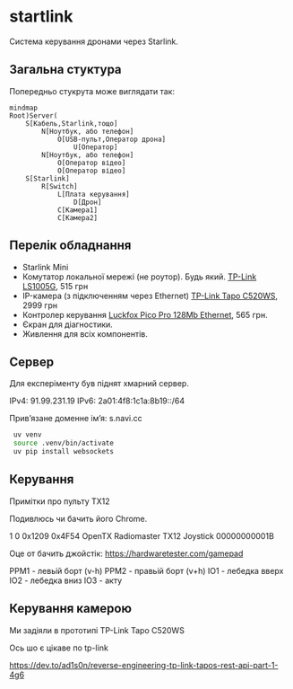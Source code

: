 # startlink

Система керування дронами через Starlink.

## Загальна стуктура

Попередньо стукрута може виглядати так:


```mermaid
mindmap
Root)Server(
    S[Кабель,Starlink,тощо]
        N[Ноутбук, або телефон]
            O[USB-пульт,Оператор дрона]
                U[Оператор]
        N[Ноутбук, або телефон]
            O[Оператор відео]
            O[Оператор відео]
    S[Starlink]
        R[Switch]
            L[Плата керування]
                D[Дрон]
            C[Камера1]
            C[Камера2]
```

## Перелік обладнання

* Starlink Mini
* Комутатор локальної мережі (не роутор). Будь який. [TP-Link LS1005G](https://comfy.ua/ua/kommutator-lokal-noj-seti-switch-tp-link-ls1005g.html), 515 грн
* IP-камера (з підключенням через Ethernet) [TP-Link Tapo C520WS](https://comfy.ua/ua/ip-kamera-tp-link-tapo-c520ws.html), 2999 грн
* Контролер керування [Luckfox Pico Pro 128Mb Ethernet](https://rozetka.com.ua/ua/499434449/p499434449/), 565 грн.
* Єкран для діагностики.
* Живлення для всіх компонентів.

## Сервер

Для експеріменту був піднят хмарний сервер.

IPv4: 91.99.231.19
IPv6: 2a01:4f8:1c1a:8b19::/64

Привʼязане доменне імʼя: s.navi.cc




```sh
 uv venv
 source .venv/bin/activate
 uv pip install websockets
```

## Керування

Примітки про пульту TX12

Подивлюсь чи бачить його Chrome.

1	0	0x1209	0x4F54	OpenTX	Radiomaster TX12 Joystick	00000000001B

Оце от бачить джойстік: https://hardwaretester.com/gamepad



PPM1 - левьій борт (v-h)
PPM2 - правьій борт (v+h)
IO1 - лебедка вверх
IO2 - лебедка вниз
IO3 - акту



## Керування камерою

Ми задіяли в прототипі TP-Link Tapo C520WS

Ось шо є цікаве по tp-link

https://dev.to/ad1s0n/reverse-engineering-tp-link-tapos-rest-api-part-1-4g6
